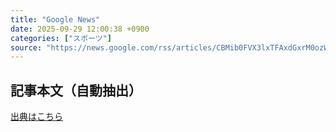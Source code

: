 ```yaml
---
title: "Google News"
date: 2025-09-29 12:00:38 +0900
categories: ["スポーツ"]
source: "https://news.google.com/rss/articles/CBMib0FVX3lxTFAxdGxrM0ozWDhxWmNYRWl6eVJLQWhGYnU4U19vMDdZTG1qR21nd0lwSUQzVzRPMWtzUDNyRWZ1ZVRVby1HejltU3ZjdVAzLVJocVJHb3VhYmVLdTYwUkxfN2laVkt2QzYtWWRWUlllQQ?oc=5"
---
```


## 記事本文（自動抽出）
<body class="y0K44d EA71Tc" id="readabilityBody"></body>

[出典はこちら](https://news.google.com/rss/articles/CBMib0FVX3lxTFAxdGxrM0ozWDhxWmNYRWl6eVJLQWhGYnU4U19vMDdZTG1qR21nd0lwSUQzVzRPMWtzUDNyRWZ1ZVRVby1HejltU3ZjdVAzLVJocVJHb3VhYmVLdTYwUkxfN2laVkt2QzYtWWRWUlllQQ?oc=5)

